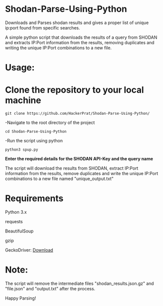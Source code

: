 # Shodan-Parse-Using-Python
Downloads and Parses shodan results and gives a proper list of unique ip:port found from specific searches.

A simple python script that downloads the results of a query from SHODAN and extracts IP:Port information from the results, removing duplicates and writing the unique IP:Port combinations to a new file.

# Usage:
# Clone the repository to your local machine

`git clone https://github.com/HackerPrat/Shodan-Parse-Using-Python/`

-Navigate to the root directory of the project

`cd Shodan-Parse-Using-Python`

-Run the script using python

`python3 spup.py`

**Enter the required details for the SHODAN API-Key and the query name**

The script will download the results from SHODAN, extract IP:Port information from the results, remove duplicates and write the unique IP:Port combinations to a new file named "unique_output.txt"

# Requirements

Python 3.x

requests

BeautifulSoup

gzip

GeckoDriver: [Download](https://github.com/mozilla/geckodriver/releases)

# Note:
The script will remove the intermediate files "shodan_results.json.gz" and "file.json" and "output.txt" after the process.

Happy Parsing!
